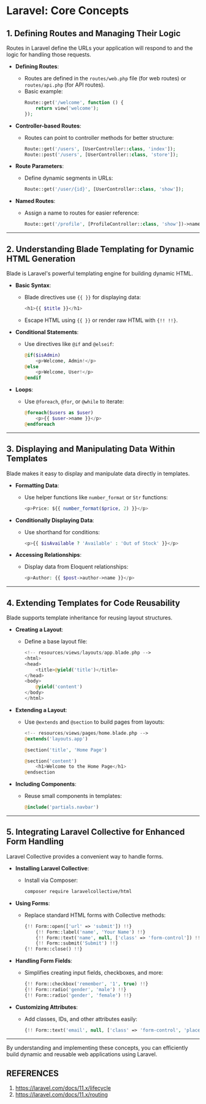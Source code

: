 # Laravel: Core Concepts

## 1. Defining Routes and Managing Their Logic
Routes in Laravel define the URLs your application will respond to and the logic for handling those requests.

- **Defining Routes**:
  - Routes are defined in the `routes/web.php` file (for web routes) or `routes/api.php` (for API routes).
  - Basic example:
    ```php
    Route::get('/welcome', function () {
        return view('welcome');
    });
    ```

- **Controller-based Routes**:
  - Routes can point to controller methods for better structure:
    ```php
    Route::get('/users', [UserController::class, 'index']);
    Route::post('/users', [UserController::class, 'store']);
    ```

- **Route Parameters**:
  - Define dynamic segments in URLs:
    ```php
    Route::get('/user/{id}', [UserController::class, 'show']);
    ```

- **Named Routes**:
  - Assign a name to routes for easier reference:
    ```php
    Route::get('/profile', [ProfileController::class, 'show'])->name('profile.show');
    ```

---

## 2. Understanding Blade Templating for Dynamic HTML Generation
Blade is Laravel's powerful templating engine for building dynamic HTML.

- **Basic Syntax**:
  - Blade directives use `{{ }}` for displaying data:
    ```php
    <h1>{{ $title }}</h1>
    ```
  - Escape HTML using `{{ }}` or render raw HTML with `{!! !!}`.

- **Conditional Statements**:
  - Use directives like `@if` and `@elseif`:
    ```php
    @if($isAdmin)
        <p>Welcome, Admin!</p>
    @else
        <p>Welcome, User!</p>
    @endif
    ```

- **Loops**:
  - Use `@foreach`, `@for`, or `@while` to iterate:
    ```php
    @foreach($users as $user)
        <p>{{ $user->name }}</p>
    @endforeach
    ```

---

## 3. Displaying and Manipulating Data Within Templates
Blade makes it easy to display and manipulate data directly in templates.

- **Formatting Data**:
  - Use helper functions like `number_format` or `Str` functions:
    ```php
    <p>Price: ${{ number_format($price, 2) }}</p>
    ```

- **Conditionally Displaying Data**:
  - Use shorthand for conditions:
    ```php
    <p>{{ $isAvailable ? 'Available' : 'Out of Stock' }}</p>
    ```

- **Accessing Relationships**:
  - Display data from Eloquent relationships:
    ```php
    <p>Author: {{ $post->author->name }}</p>
    ```

---

## 4. Extending Templates for Code Reusability
Blade supports template inheritance for reusing layout structures.

- **Creating a Layout**:
  - Define a base layout file:
    ```php
    <!-- resources/views/layouts/app.blade.php -->
    <html>
    <head>
        <title>@yield('title')</title>
    </head>
    <body>
        @yield('content')
    </body>
    </html>
    ```

- **Extending a Layout**:
  - Use `@extends` and `@section` to build pages from layouts:
    ```php
    <!-- resources/views/pages/home.blade.php -->
    @extends('layouts.app')

    @section('title', 'Home Page')

    @section('content')
        <h1>Welcome to the Home Page</h1>
    @endsection
    ```

- **Including Components**:
  - Reuse small components in templates:
    ```php
    @include('partials.navbar')
    ```

---

## 5. Integrating Laravel Collective for Enhanced Form Handling
Laravel Collective provides a convenient way to handle forms.

- **Installing Laravel Collective**:
  - Install via Composer:
    ```bash
    composer require laravelcollective/html
    ```

- **Using Forms**:
  - Replace standard HTML forms with Collective methods:
    ```php
    {!! Form::open(['url' => 'submit']) !!}
        {!! Form::label('name', 'Your Name') !!}
        {!! Form::text('name', null, ['class' => 'form-control']) !!}
        {!! Form::submit('Submit') !!}
    {!! Form::close() !!}
    ```

- **Handling Form Fields**:
  - Simplifies creating input fields, checkboxes, and more:
    ```php
    {!! Form::checkbox('remember', '1', true) !!}
    {!! Form::radio('gender', 'male') !!}
    {!! Form::radio('gender', 'female') !!}
    ```

- **Customizing Attributes**:
  - Add classes, IDs, and other attributes easily:
    ```php
    {!! Form::text('email', null, ['class' => 'form-control', 'placeholder' => 'Enter your email']) !!}
    ```

---

By understanding and implementing these concepts, you can efficiently build dynamic and reusable web applications using Laravel.


## REFERENCES
1. https://laravel.com/docs/11.x/lifecycle
2. https://laravel.com/docs/11.x/routing
